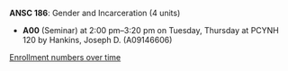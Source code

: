 **ANSC 186**: Gender and Incarceration (4 units)

- **A00** (Seminar) at 2:00 pm–3:20 pm on Tuesday, Thursday at PCYNH 120 by Hankins, Joseph D. (A09146606)

[Enrollment numbers over time](./ANSC186.tsv)
